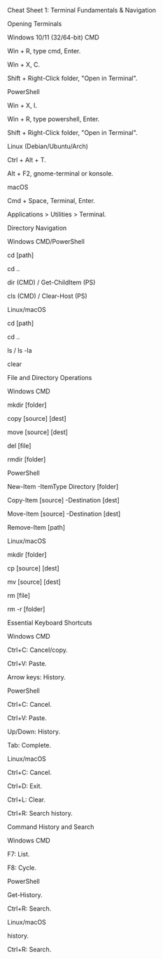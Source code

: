 Cheat Sheet 1: Terminal Fundamentals \& Navigation

Opening Terminals

Windows 10/11 (32/64-bit) CMD

Win + R, type cmd, Enter.

Win + X, C.

Shift + Right-Click folder, "Open in Terminal".

PowerShell

Win + X, I.

Win + R, type powershell, Enter.

Shift + Right-Click folder, "Open in Terminal".

Linux (Debian/Ubuntu/Arch)

Ctrl + Alt + T.

Alt + F2, gnome-terminal or konsole.

macOS

Cmd + Space, Terminal, Enter.

Applications > Utilities > Terminal.

Directory Navigation

Windows CMD/PowerShell

cd \[path]

cd ..

dir (CMD) / Get-ChildItem (PS)

cls (CMD) / Clear-Host (PS)

Linux/macOS

cd \[path]

cd ..

ls / ls -la

clear

File and Directory Operations

Windows CMD

mkdir \[folder]

copy \[source] \[dest]

move \[source] \[dest]

del \[file]

rmdir \[folder]

PowerShell

New-Item -ItemType Directory \[folder]

Copy-Item \[source] -Destination \[dest]

Move-Item \[source] -Destination \[dest]

Remove-Item \[path]

Linux/macOS

mkdir \[folder]

cp \[source] \[dest]

mv \[source] \[dest]

rm \[file]

rm -r \[folder]

Essential Keyboard Shortcuts

Windows CMD

Ctrl+C: Cancel/copy.

Ctrl+V: Paste.

Arrow keys: History.

PowerShell

Ctrl+C: Cancel.

Ctrl+V: Paste.

Up/Down: History.

Tab: Complete.

Linux/macOS

Ctrl+C: Cancel.

Ctrl+D: Exit.

Ctrl+L: Clear.

Ctrl+R: Search history.

Command History and Search

Windows CMD

F7: List.

F8: Cycle.

PowerShell

Get-History.

Ctrl+R: Search.

Linux/macOS

history.

Ctrl+R: Search.

